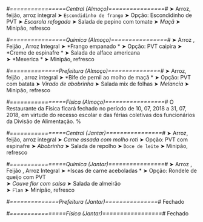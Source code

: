 
*#================Central (Almoço)================#*
➤ Arroz, feijão, arroz integral
➤ `Escondidinho de frango`
➤ Opção: Escondidinho de PVT
➤ *Escarola refogada*
➤ Salada de pepino com tomate
➤ *Maçã*
➤ Minipão, refresco

*#================Química (Almoço)================#*
➤ Arroz ,  Feijão ,  Arroz Integral
➤ *Frango empanado *
➤ Opção:  PVT caipira 
➤ *Creme de espinafre  *
➤ Salada de alface americana   
➤ *Mexerica  *
➤ Minipão, refresco

*#==============Prefeitura (Almoço)===============#*
➤ Arroz, feijão , arroz integral 
➤ *Bife de pernil ao molho de maçã *
➤ Opção: PVT com batata
➤ *Virado de abobrinha*
➤ Salada mix de folhas
➤ *Melancia*
➤ Minipão, refresco

*#================Física (Almoço)=================#*
O Restaurante da Física ficará fechado no período de 10, 07, 2018 a 31, 07, 2018, em virtude do recesso escolar e das férias coletivas dos funcionários da Divisão de Alimentação.
%

*#================Central (Jantar)================#*
➤ Arroz, feijão, arroz integral
➤ *Carne assada com molho roti*
➤ Opção: PVT com espinafre
➤ *Abobrinha*
➤ Salada de repolho
➤ `Doce de leite`
➤ Minipão, refresco

*#================Química (Jantar)================#*
➤ Arroz ,  Feijão ,  Arroz Integral
➤ *Iscas de carne aceboladas *
➤ Opção:  Rondele de queijo com PVT  
➤ *Couve flor com salsa*
➤ Salada de almeirão    
➤ `Flan`
➤ Minipão, refresco

*#==============Prefeitura (Jantar)===============#*
Fechado

*#================Física (Jantar)=================#*
Fechado
